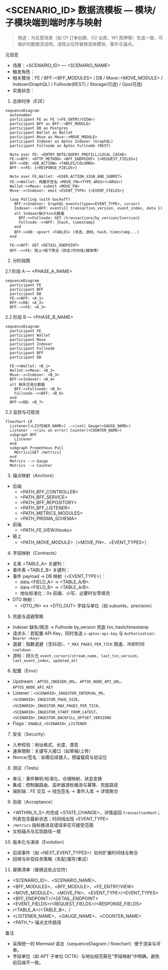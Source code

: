 # <SCENARIO_ID> 数据流模板 — 模块/子模块端到端时序与映射

> 用途：为任意场景（如 O1 订单创建、O2 出库、W1 质押等）生成一致、可维护的数据流说明。请按占位符替换具体模块、事件与锚点。

元信息
- 场景：<SCENARIO_ID> — <SCENARIO_NAME>
- 触发角色：<ACTOR>
- 相关模块：FE / BFF::<BFF_MODULES> / DB / Move::<MOVE_MODULE> / Indexer(GraphQL) / Fullnode(REST) / Storage(可选) / Ops(可选)
- 实施状态：<STATUS>

1. 总体时序（E2E）
```mermaid
sequenceDiagram
  autonumber
  participant FE as FE (<FE_ENTRY/VIEW>)
  participant BFF as BFF::<BFF_MODULE>
  participant DB as Postgres
  participant Wallet as Wallet
  participant Move as Move::<MOVE_MODULE>
  participant Indexer as Aptos Indexer (GraphQL)
  participant Fullnode as Aptos Fullnode (REST)

  Note over FE: <ENTRY_NOTE/QUERY_PREFILL/LOCAL_CACHE>
  FE->>BFF: <HTTP_METHOD> <BFF_ENDPOINT> {<REQUEST_FIELDS>}
  BFF->>DB: <DB_ACTION> <TABLES/COLUMNS>
  BFF-->>FE: {<RESPONSE_FIELDS>}

  Note over FE,Wallet: <USER_ACTION_SIGN_AND_SUBMIT>
  FE->>Wallet: 构建并签名 <MOVE_FN><TYPE_ARGS>(<ARGS>)
  Wallet->>Move: submit <MOVE_FN>
  Move-->>Indexer: emit <EVENT_TYPE> {<EVENT_FIELDS>}

  loop Polling (with backoff)
    BFF->>Indexer: GraphQL events(type=<EVENT_TYPE>, cursor)
    Indexer-->>BFF: events[{ transaction_version, event_index, data }]
    alt Indexer缺少txn元数据
      BFF->>Fullnode: GET /transactions/by_version/{version}
      Fullnode-->>BFF: {hash, timestamp}
    end
    BFF->>DB: upsert <TABLES> (状态、游标、hash、timestamp...)
  end

  FE->>BFF: GET <DETAIL_ENDPOINT>
  BFF-->>FE: 链上+链下聚合（状态/时间线/媒体等）
```

2. 分阶段图

2.1 阶段 A — <PHASE_A_NAME>
```mermaid
sequenceDiagram
  participant FE
  participant BFF
  participant DB
  FE->>BFF: <A_1>
  BFF->>DB: <A_2>
  BFF-->>FE: <A_3>
```

2.2 阶段 B — <PHASE_B_NAME>
```mermaid
sequenceDiagram
  participant FE
  participant Wallet
  participant Move
  participant Indexer
  participant Fullnode
  participant BFF
  participant DB

  FE->>Wallet: <B_1>
  Wallet->>Move: <B_2>
  Move-->>Indexer: <B_3>
  BFF->>Indexer: <B_4>
  alt 缺失交易元数据
    BFF->>Fullnode: <B_5>
    Fullnode-->>BFF: <B_6>
  end
  BFF->>DB: <B_7>
```

2.3 监控与可观测
```mermaid
flowchart LR
  Listener[<LISTENER_NAME>] -->|set| Gauge(<GAUGE_NAME>)
  Listener -->|inc on error| Counter(<COUNTER_NAME>)
  subgraph BFF
    Listener
  end
  subgraph Prometheus Pull
    Metrics[GET /metrics]
  end
  Metrics --> Gauge
  Metrics --> Counter
```

3. 锚点映射（Anchors）
- 后端
  - <PATH_BFF_CONTROLLER>
  - <PATH_BFF_SERVICE>
  - <PATH_BFF_REPOSITORY>
  - <PATH_BFF_LISTENER>
  - <PATH_METRICS_MODULES>
  - <PATH_PRISMA_SCHEMA>
- 前端
  - <PATH_FE_VIEW/Hooks>
- 链上
  - <PATH_MOVE_MODULE>（<MOVE_FN>、<EVENT_TYPES>）

4. 字段映射（Contracts）
- 主表 <TABLE_A> 关键列：<COLS>
- 事件表 <TABLE_B> 关键列：<COLS>
- 事件 payload → DB 映射（<EVENT_TYPE>）：
  - data.<FIELD_A> → <TABLE_A/B>.<COL>
  - data.<FIELD_B> → <TABLE_A/B>.<COL>
  - 地址标准化：0x 前缀、小写、必要时左零填充
- DTO 映射：
  - <DTO_IN> ↔ <DTO_OUT> 字段与单位（如 subunits、precision）

5. 兜底与退避策略
- Indexer 缺失/限流 → Fullnode by_version 兜底 txn_hash/timestamp
- 请求头：若配置 API Key，同时发送 `x-aptos-api-key` 与 `Authorization: Bearer <key>`
- 退避：指数退避（含抖动）、`*_MAX_PAGES_PER_TICK` 限速、冷却时间 `cooldown`
- 游标：持久化 `event_cursors(stream_name, last_txn_version, last_event_index, updated_at)`

6. 配置（Envs）
- Upstream：`APTOS_INDEXER_URL`、`APTOS_NODE_API_URL`、`APTOS_NODE_API_KEY`
- Listener：`<SCENARIO>_INGESTOR_INTERVAL_MS`、`<SCENARIO>_INGESTOR_PAGE_SIZE`、`<SCENARIO>_INGESTOR_MAX_PAGES_PER_TICK`、`<SCENARIO>_INGESTOR_START_FROM_LATEST`、`<SCENARIO>_INGESTOR_BACKFILL_OFFSET_VERSIONS`
- Flags：`ENABLE_<SCENARIO>_LISTENER`

7. 安全（Security）
- 入参校验：地址格式、长度、类型
- 速率限制：关键写入接口（如草稿/上传）
- Nonce/签名：如需后续接入，预留载荷与验证位

8. 测试（Tests）
- 单元：事件解析/标准化、仓储映射、状态变换
- 集成：控制器路由、监听器游标推进与幂等、兜底路径
- 端到端：FE 交互 → 钱包签名 → 事件入库 → 详情聚合

9. 验收（Acceptance）
- <WITHIN_X_S> 内完成 <STATE_CHANGE>，详情返回 `transactionHash`；列表包含最新状态；时间线出现 <EVENT_TYPE>
- `/metrics` 指标推进且错误率在可接受范围
- 文档锚点与实现路径一致

10. 版本化与演进（Evolution）
- 后续事件（如 <NEXT_EVENT_TYPES>）如何扩展时间线与聚合
- 回填与补偿任务策略（失配/漏写/重试）

11. 替换清单（替换这些占位符）
- <SCENARIO_ID>、<SCENARIO_NAME>、<ACTOR>
- <BFF_MODULES>、<BFF_MODULE>、<FE_ENTRY/VIEW>
- <MOVE_MODULE>、<MOVE_FN>、<EVENT_TYPE>/<EVENT_TYPES>
- <BFF_ENDPOINT>/<DETAIL_ENDPOINT>
- <EVENT_FIELDS>/<REQUEST_FIELDS>/<RESPONSE_FIELDS>
- <TABLES>/<TABLE_A>/<TABLE_B>、<COLS>/<COL>
- <LISTENER_NAME>、<GAUGE_NAME>、<COUNTER_NAME>
- <PATH_*> 锚点文件路径

备注
- 采用统一的 Mermaid 语法（sequenceDiagram / flowchart）便于渲染与评审。
- 字段单位（如 APT 子单位 OCTA）与地址规范需在“字段映射”中明确，避免前后端不一致。

